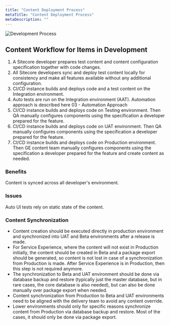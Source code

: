 ```yaml
---
title: "Content Deployment Process"
metaTitle: "Content Deployment Process"
metaDescription: ""
---
```


![Development Process](/images/content-deployment-process.png)

## Content Workflow for Items in Development

1. A Sitecore developer prepares test content and content configuration specification together with code changes.
2. All Sitecore developers sync and deploy test content locally for consistency and make all features available without any additional configuration.
3. CI/CD instance builds and deploys code and a test content on the Integration environment. 
4. Auto tests are run on the Integration environment (AAT). Automation approach is described here 03 - Automation Approach
5. CI/CD instance builds and deploys code on Testing environment. Then QA manually configures components using the specification a developer prepared for the feature.
6. CI/CD instance builds and deploys code on UAT environment. Then QA manually configures components using the specification a developer prepared for the feature.
7. CI/CD instance builds and deploys code on Production environment. Then GE content team manually configures components using the specification a developer prepared for the feature and create content as needed.

### Benefits
Content is synced across all developer's environment.

### Issues
Auto UI tests rely on static state of the content.

### Content Synchronization
* Content creation should be executed directly in production environment and synchronized into UAT and Beta environments after a release is made.
* For Service Experience, where the content will not exist in Production initially, the content should be created in Beta and a package export should be generated, so content is not lost in case of a synchronization from Production is made. After Service Experience is in Production, then this step is not required anymore.
* The synchronization to Beta and UAT environment should be done via database backup and restore (typically just the master database, but in rare cases, the core database is also needed), but can also be done manually over package export when needed.
* Content synchronization from Production to Beta and UAT environments need to be aligned with the delivery team to avoid any content override.
* Lower environments should only for specific reasons synchronize content from Production via database backup and restore. Most of the cases, it should only be done via package export.